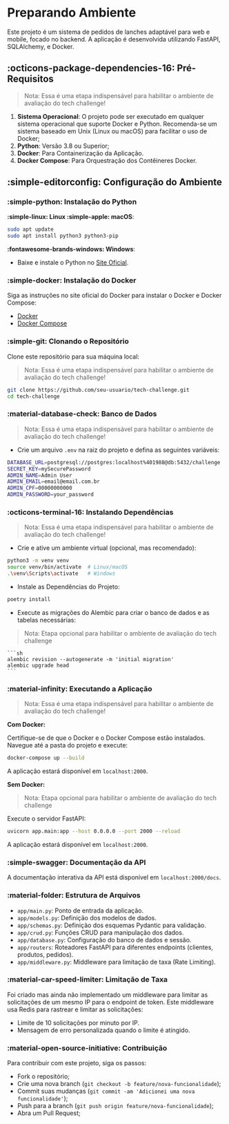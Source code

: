 # Preparando Ambiente

Este projeto é um sistema de pedidos de lanches adaptável para web e mobile, focado no backend. A aplicação é
desenvolvida utilizando FastAPI, SQLAlchemy, e Docker.

## :octicons-package-dependencies-16: Pré-Requisitos
> Nota: Essa é uma etapa indispensável para habilitar o ambiente de avaliação do tech challenge!

1. **Sistema Operacional**: O projeto pode ser executado em qualquer sistema operacional que suporte Docker e Python.
Recomenda-se um sistema baseado em Unix (Linux ou macOS) para facilitar o uso de Docker;
2. **Python**: Versão 3.8 ou Superior;
3. **Docker**: Para Containerização da Aplicação.
4. **Docker Compose**: Para Orquestração dos Contêineres Docker.

## :simple-editorconfig: Configuração do Ambiente

### :simple-python: Instalação do Python

**:simple-linux: Linux  :simple-apple: macOS**:

```sh
sudo apt update
sudo apt install python3 python3-pip
```

**:fontawesome-brands-windows: Windows**:

- Baixe e instale o Python no [Site Oficial](https://www.python.org/downloads/).

### :simple-docker: Instalação do Docker

Siga as instruções no site oficial do Docker para instalar o Docker e Docker Compose:

- [Docker](https://docs.docker.com/get-docker/)
- [Docker Compose](https://docs.docker.com/compose/install/)

### :simple-git: Clonando o Repositório

Clone este repositório para sua máquina local:
> Nota: Essa é uma etapa indispensável para habilitar o ambiente de avaliação do tech challenge!


```sh
git clone https://github.com/seu-usuario/tech-challenge.git
cd tech-challenge
```

### :material-database-check: Banco de Dados 
> Nota: Essa é uma etapa indispensável para habilitar o ambiente de avaliação do tech challenge!

- Crie um arquivo `.env` na raiz do projeto e defina as seguintes variáveis:

```bash
DATABASE_URL=postgresql://postgres:localhost%401988@db:5432/challenge
SECRET_KEY=mySecurePassword
ADMIN_NAME=Admin User
ADMIN_EMAIL=email@email.com.br
ADMIN_CPF=00000000000
ADMIN_PASSWORD=your_password

```

### :octicons-terminal-16: Instalando Dependências
> Nota: Essa é uma etapa indispensável para habilitar o ambiente de avaliação do tech challenge!

- Crie e ative um ambiente virtual (opcional, mas recomendado):

```sh
python3 -m venv venv
source venv/bin/activate  # Linux/macOS
.\venv\Scripts\activate   # Windows
```

- Instale as Dependências do Projeto:

```sh
poetry install
```

- Execute as migrações do Alembic para criar o banco de dados e as tabelas necessárias:
> Nota: Etapa opcional para habilitar o ambiente de avaliação do tech challenge

    ```sh
    alembic revision --autogenerate -m 'initial migration'
    alembic upgrade head
    ```

### :material-infinity: Executando a Aplicação
> Nota: Essa é uma etapa indispensável para habilitar o ambiente de avaliação do tech challenge!

**Com Docker:**

Certifique-se de que o Docker e o Docker Compose estão instalados.
Navegue até a pasta do projeto e execute:

```sh
docker-compose up --build
```

A aplicação estará disponível em `localhost:2000`.

**Sem Docker:**
> Nota: Etapa opcional para habilitar o ambiente de avaliação do tech challenge

Execute o servidor FastAPI:

```sh
uvicorn app.main:app --host 0.0.0.0 --port 2000 --reload
```

A aplicação estará disponível em `localhost:2000`.

### :simple-swagger: Documentação da API

A documentação interativa da API está disponível em `localhost:2000/docs`.

### :material-folder: Estrutura de Arquivos

- `app/main.py`: Ponto de entrada da aplicação.
- `app/models.py`: Definição dos modelos de dados.
- `app/schemas.py`: Definição dos esquemas Pydantic para validação.
- `app/crud.py`: Funções CRUD para manipulação dos dados.
- `app/database.py`: Configuração do banco de dados e sessão.
- `app/routers`: Roteadores FastAPI para diferentes endpoints (clientes, produtos, pedidos).
- `app/middleware.py`: Middleware para limitação de taxa (Rate Limiting).

### :material-car-speed-limiter: Limitação de Taxa

Foi criado mas ainda não implementado um middleware para limitar as solicitações de um mesmo IP para o endpoint de
token. Este middleware usa Redis para rastrear e limitar as solicitações:

- Limite de 10 solicitações por minuto por IP.
- Mensagem de erro personalizada quando o limite é atingido.

### :material-open-source-initiative: Contribuição

Para contribuir com este projeto, siga os passos:

- Fork o repositório;
- Crie uma nova branch (`git checkout -b feature/nova-funcionalidade`);
- Commit suas mudanças (`git commit -am 'Adicionei uma nova funcionalidade'`);
- Push para a branch (`git push origin feature/nova-funcionalidade`);
- Abra um Pull Request;
